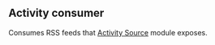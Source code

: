 
## Activity consumer

Consumes RSS feeds that
[Activity Source](https://github.com/developmentseed/activity_source) module
exposes.

